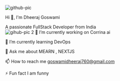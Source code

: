![github-pic](https://github.com/user-attachments/assets/d58df60c-b8da-4cef-8266-364c99c132e8)

Hi 👋, I'm Dheeraj Goswami

A passionate FullStack Developer from India     
                                                           ![gihub-pic 2](https://github.com/user-attachments/assets/3e4c03f6-fe82-4068-a2cb-ae1627cd6b15)
🔭 I’m currently working on Corrina ai

🌱 I’m currently learning DevOps

💬 Ask me about  MEARN , NEXTJS

📫 How to reach me goswamidheeraj760@gmail.com


⚡ Fun fact I am funny


